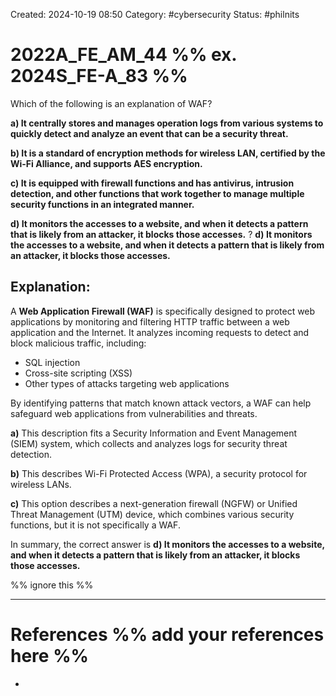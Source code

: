 Created: 2024-10-19 08:50
Category: #cybersecurity
Status: #philnits


# 2022A_FE_AM_44 %% ex. 2024S_FE-A_83 %%

Which of the following is an explanation of WAF?

**a) It centrally stores and manages operation logs from various systems to quickly detect and analyze an event that can be a security threat.**

**b) It is a standard of encryption methods for wireless LAN, certified by the Wi-Fi Alliance, and supports AES encryption.**

**c) It is equipped with firewall functions and has antivirus, intrusion detection, and other functions that work together to manage multiple security functions in an integrated manner.**

**d) It monitors the accesses to a website, and when it detects a pattern that is likely from an attacker, it blocks those accesses.**
?
**d) It monitors the accesses to a website, and when it detects a pattern that is likely from an attacker, it blocks those accesses.**

## **Explanation:**

A **Web Application Firewall (WAF)** is specifically designed to protect web applications by monitoring and filtering HTTP traffic between a web application and the Internet. It analyzes incoming requests to detect and block malicious traffic, including:

- SQL injection
- Cross-site scripting (XSS)
- Other types of attacks targeting web applications

By identifying patterns that match known attack vectors, a WAF can help safeguard web applications from vulnerabilities and threats.

**a)** This description fits a Security Information and Event Management (SIEM) system, which collects and analyzes logs for security threat detection.

**b)** This describes Wi-Fi Protected Access (WPA), a security protocol for wireless LANs.

**c)** This option describes a next-generation firewall (NGFW) or Unified Threat Management (UTM) device, which combines various security functions, but it is not specifically a WAF.

In summary, the correct answer is **d) It monitors the accesses to a website, and when it detects a pattern that is likely from an attacker, it blocks those accesses.**






%% ignore this %%
<!--SR:!2025-09-30,165,310-->
---









# References %% add your references here %%
- 